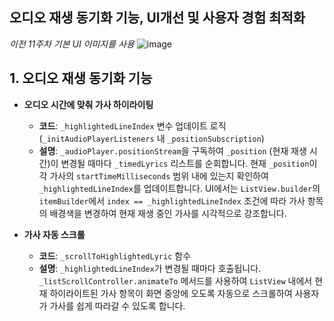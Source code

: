 ## 오디오 재생 동기화 기능, UI개선 및 사용자 경험 최적화
*이전 11주차 기본 UI 이미지를 사용*
![image](https://github.com/user-attachments/assets/b8321a14-233f-4efe-8f09-4d442efaf96f)

## 1. 오디오 재생 동기화 기능

* **오디오 시간에 맞춰 가사 하이라이팅**
    * **코드**: `_highlightedLineIndex` 변수 업데이트 로직 (`_initAudioPlayerListeners` 내 `_positionSubscription`)
    * **설명**: `_audioPlayer.positionStream`을 구독하여 `_position` (현재 재생 시간)이 변경될 때마다 `_timedLyrics` 리스트를 순회합니다. 현재 `_position`이 각 가사의 `startTimeMilliseconds` 범위 내에 있는지 확인하여 `_highlightedLineIndex`를 업데이트합니다. UI에서는 `ListView.builder`의 `itemBuilder`에서 `index == _highlightedLineIndex` 조건에 따라 가사 항목의 배경색을 변경하여 현재 재생 중인 가사를 시각적으로 강조합니다.

* **가사 자동 스크롤**
    * **코드**: `_scrollToHighlightedLyric` 함수
    * **설명**: `_highlightedLineIndex`가 변경될 때마다 호출됩니다. `_listScrollController.animateTo` 메서드를 사용하여 `ListView` 내에서 현재 하이라이트된 가사 항목이 화면 중앙에 오도록 자동으로 스크롤하여 사용자가 가사를 쉽게 따라갈 수 있도록 합니다.
